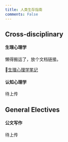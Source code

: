 ```yaml
---
title: 人类生存指南
comments: False
---
```


## Cross-disciplinary 

#### 生理心理学
懒得搬运了，放个文档链接。

🔬[生理心理学笔记](https://r0iwv577rjw.feishu.cn/wiki/SUeSwSRloiMcyQkH06lcGGcGnSf?from=from_copylink)

#### 认知心理学
待上传

## General Electives

#### 公文写作
待上传
